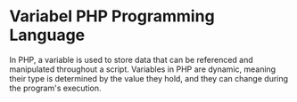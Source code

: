 # Variabel PHP Programming Language

In PHP, a variable is used to store data that can be referenced and manipulated throughout a script. Variables in PHP are dynamic, meaning their type is determined by the value they hold, and they can change during the program's execution.